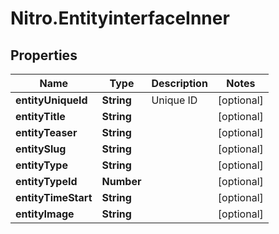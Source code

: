 # Nitro.EntityinterfaceInner

## Properties

Name | Type | Description | Notes
------------ | ------------- | ------------- | -------------
**entityUniqueId** | **String** | Unique ID | [optional] 
**entityTitle** | **String** |  | [optional] 
**entityTeaser** | **String** |  | [optional] 
**entitySlug** | **String** |  | [optional] 
**entityType** | **String** |  | [optional] 
**entityTypeId** | **Number** |  | [optional] 
**entityTimeStart** | **String** |  | [optional] 
**entityImage** | **String** |  | [optional] 


